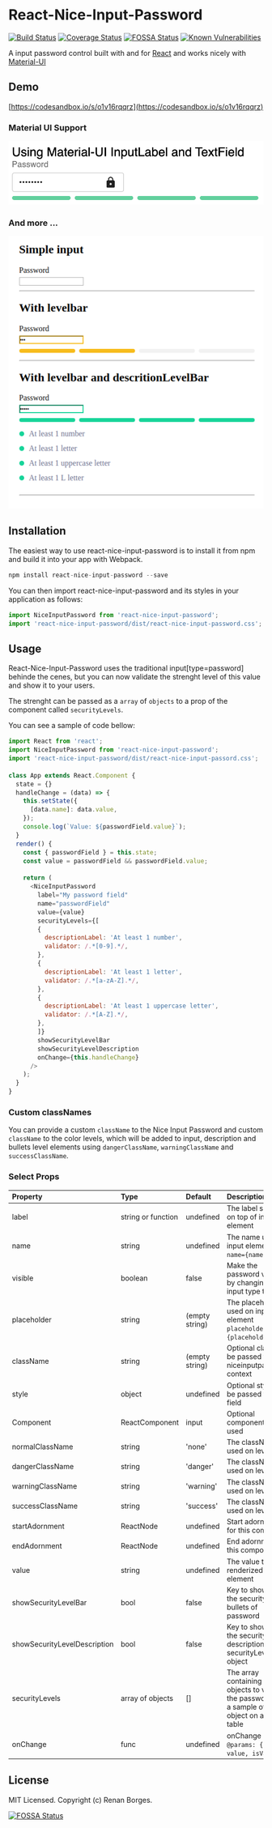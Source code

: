 # React-Nice-Input-Password

[![Build Status](https://travis-ci.org/renanborgez/react-nice-input-password.svg?branch=master)](https://travis-ci.org/renanborgez/react-nice-input-password)
[![Coverage Status](https://coveralls.io/repos/github/renanborgez/react-nice-input-password/badge.svg?branch=master)](https://coveralls.io/github/renanborgez/react-nice-input-password?branch=master)
[![FOSSA Status](https://app.fossa.io/api/projects/git%2Bgithub.com%2Frenanborgez%2Freact-nice-input-password.svg?type=shield)](https://app.fossa.io/projects/git%2Bgithub.com%2Frenanborgez%2Freact-nice-input-password?ref=badge_shield) [![Known Vulnerabilities](https://snyk.io//test/github/renanborgez/react-nice-input-password/badge.svg?targetFile=package.json)](https://snyk.io//test/github/renanborgez/react-nice-input-password?targetFile=package.json)

A input password control built with and for [React](http://facebook.github.io/react/index.html)
and works nicely with [Material-UI](https://material-ui.com/)

## Demo

[https://codesandbox.io/s/o1v16rqqrz](https://codesandbox.io/s/o1v16rqqrz)

### Material UI Support
[![MaterialUI](docs/material.png)](docs/material.png)

### And more ...
[![Sample](docs/andmore.png)](docs/andmore.png)

## Installation

The easiest way to use react-nice-input-password is to install it from npm and build it into your app with Webpack.

```js
npm install react-nice-input-password --save
```

You can then import react-nice-input-password and its styles in your application as follows:

```js
import NiceInputPassword from 'react-nice-input-password';
import 'react-nice-input-password/dist/react-nice-input-password.css';
```

## Usage

React-Nice-Input-Password uses the traditional input[type=password] behinde the cenes, but you can now validate the strenght level of this value and show it to your users.

The strenght can be passed as a `array` of `objects` to a prop of the component called `securityLevels`.

You can see a sample of code bellow:

```js
import React from 'react';
import NiceInputPassword from 'react-nice-input-password';
import 'react-nice-input-password/dist/react-nice-input-passord.css';

class App extends React.Component {
  state = {}
  handleChange = (data) => {
    this.setState({
      [data.name]: data.value,
    });
    console.log(`Value: ${passwordField.value}`);
  }
  render() {
    const { passwordField } = this.state;
    const value = passwordField && passwordField.value;

    return (
      <NiceInputPassword
        label="My password field"
        name="passwordField"
        value={value}
        securityLevels={[
        {
          descriptionLabel: 'At least 1 number',
          validator: /.*[0-9].*/,
        },
        {
          descriptionLabel: 'At least 1 letter',
          validator: /.*[a-zA-Z].*/,
        },
        {
          descriptionLabel: 'At least 1 uppercase letter',
          validator: /.*[A-Z].*/,
        },
        ]}
        showSecurityLevelBar
        showSecurityLevelDescription
        onChange={this.handleChange}
      />
    );
  }
}
```

### Custom classNames

You can provide a custom `className` to the Nice Input Password and custom `className` to the color levels, which will be added to input, description and bullets level elements using `dangerClassName`, `warningClassName` and `successClassName`.

### Select Props

| Property | Type | Default | Description |
|:---|:---|:---|:---|
| label | string or function | undefined | The label showned on top of input element |
| name | string | undefined | The name used on input element `name={name}` |
| visible | boolean | false | Make the password visible by changing the input type to text |
| placeholder | string | (empty string) | The placeholder used on input element `placeholder={placeholder}` |
| className | string | (empty string) | Optional class to be passed to niceinputpassword context |
| style | object | undefined | Optional style to be passed to input field |
| Component | ReactComponent | input | Optional component to be used
| normalClassName | string | 'none' | The className used on level color
| dangerClassName | string | 'danger' | The className used on level color
| warningClassName | string | 'warning' | The className used on level color
| successClassName | string | 'success' | The className used on level color
| startAdornment | ReactNode | undefined | Start adornment for this component
| endAdornment | ReactNode | undefined | End adornment for this component
| value | string | undefined | The value to be renderized on element
| showSecurityLevelBar | bool | false | Key to show or not the security level bullets of password
| showSecurityLevelDescription | bool | false | Key to show or not the security level description securityLevels object
| securityLevels | array of objects | [] | The array containing the objects to validate the password, see a sample of this object on after this table
| onChange | func | undefined | onChange handler: `@params: { name, value, isValid}`

## License

MIT Licensed. Copyright (c) Renan Borges.


[![FOSSA Status](https://app.fossa.io/api/projects/git%2Bgithub.com%2Frenanborgez%2Freact-nice-input-password.svg?type=large)](https://app.fossa.io/projects/git%2Bgithub.com%2Frenanborgez%2Freact-nice-input-password?ref=badge_large)

